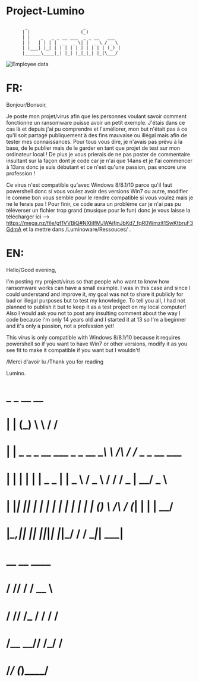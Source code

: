 # Project-Lumino

           _                     _             
          | |                   (_)            
          | |    _   _ _ __ ___  _ _ __   ___  
          | |   | | | |  _   _ \| |  _ \ / _ \ 
          | |___| |_| | | | | | | | | | | (_) |
          |______\____|_| |_| |_|_|_| |_|\___/
                           
                                    
![Employee data](https://i.imgur.com/xwQz0TU.jpg "Employee Data title")

# FR:

Bonjour/Bonsoir,

Je poste mon projet/virus afin que les personnes voulant savoir comment fonctionne un ransomware puisse avoir un petit exemple. J'étais dans ce cas là et depuis j'ai pu comprendre et l'améliorer, mon but n'était pas à ce qu'il soit partagé publiquement à des fins mauvaise ou illégal mais afin de tester mes connaissances. Pour tous vous dire, je n'avais pas prévu à la base, de le publier mais de le garder en tant que projet de test sur mon ordinateur local ! De plus je vous prierais de ne pas poster de commentaire insultant sur la façon dont je code car je n'ai que 14ans et je l'ai commencer à 13ans donc je suis débutant et ce n'est qu'une passion, pas encore une profession !

Ce virus n'est compatible qu'avec Windows 8/8.1/10 parce qu'il faut powershell donc si vous voulez avoir des versions Win7 ou autre, modifier le comme bon vous semble pour le rendre compatible si vous voulez mais je ne le ferais pas ! Pour finir, ce code aura un problème car je n'ai pas pu téléverser un fichier trop grand (musique pour le fun) donc je vous laisse la télécharger ici --> https://mega.nz/file/gf1VVBiQ#NXIiIfMJWAifjnJbKd7_fqR0Wmzit1SwKtbruF3GdmA
et la mettre dans /Luminoware/Ressouces/  . 

# EN:

Hello/Good evening,

I'm posting my project/virus so that people who want to know how ransomware works can have a small example. I was in this case and since I could understand and improve it, my goal was not to share it publicly for bad or illegal purposes but to test my knowledge. To tell you all, I had not planned to publish it but to keep it as a test project on my local computer! Also I would ask you not to post any insulting comment about the way I code because I'm only 14 years old and I started it at 13 so I'm a beginner and it's only a passion, not a profession yet!

This virus is only compatible with Windows 8/8.1/10 because it requires powershell so if you want to have Win7 or other versions, modify it as you see fit to make it compatible if you want but I wouldn't!

/Merci d'avoir lu
/Thank you for reading

Lumino.

#
#         _                     _         __          __            
#        | |                   (_)        \ \        / /            
#        | |    _   _ _ __ ___  _ _ __   __\ \  /\  / /_ _ _ __ ___ 
#        | |   | | | |  _   _ \| |  _ \ / _ \ \/  \/ / _  |  __/ _ \
#        | |___| |_| | | | | | | | | | | (_) \  /\  / (_| | | |  __/
#        |______\__,_|_| |_| |_|_|_| |_|\___/ \/  \/ \____|_|  \___|
#                                                          
#                                                         
#                            __ __   ____ 
#                           / // /  / __ \
#                          / // /_ / / / /
#                         /__  __// /_/ / 
#                           /_/ (_)____/                
#
